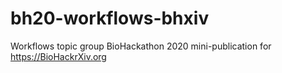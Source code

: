 # bh20-workflows-bhxiv
Workflows topic group BioHackathon 2020 mini-publication for https://BioHackrXiv.org
